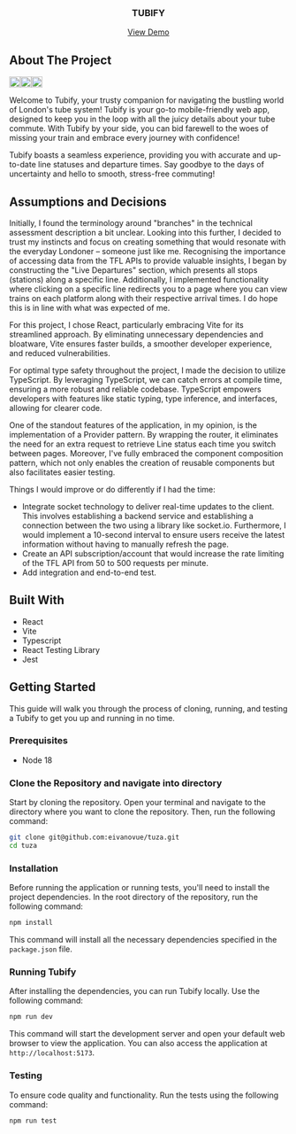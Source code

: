 <br />
<div align="center">

  <h3 align="center">TUBIFY</h3>

<a href="https://eivanovue.github.io/tuza/">View Demo</a>

</div>

## About The Project

<div style="display: flex; flex-wrap: nowrap; width: 100%;">
  <div>
    <img src="https://i.ibb.co/gvBM2by/Tubify-Home-page.png" width="100%">
  </div>
  <div>
    <img src="https://i.ibb.co/bX1BsDQ/Tubify-Live-Depratures-page.png" width="100%">
  </div>
  <div>
    <img src="https://i.ibb.co/PrkMd0v/Tubify-Arrivals-page-1.png" width="100%">
  </div>
</div>

Welcome to Tubify, your trusty companion for navigating the bustling world of London's tube system! Tubify is your go-to mobile-friendly web app, designed to keep you in the loop with all the juicy details about your tube commute. With Tubify by your side, you can bid farewell to the woes of missing your train and embrace every journey with confidence!

Tubify boasts a seamless experience, providing you with accurate and up-to-date line statuses and departure times. Say goodbye to the days of uncertainty and hello to smooth, stress-free commuting!

## Assumptions and Decisions

Initially, I found the terminology around "branches" in the technical assessment description a bit unclear. Looking into this further, I decided to trust my instincts and focus on creating something that would resonate with the everyday Londoner – someone just like me. Recognising the importance of accessing data from the TFL APIs to provide valuable insights, I began by constructing the "Live Departures" section, which presents all stops (stations) along a specific line. Additionally, I implemented functionality where clicking on a specific line redirects you to a page where you can view trains on each platform along with their respective arrival times. I do hope this is in line with what was expected of me.  

For this project, I chose React, particularly embracing Vite for its streamlined approach. By eliminating unnecessary dependencies and bloatware, Vite ensures faster builds, a smoother developer experience, and reduced vulnerabilities.

For optimal type safety throughout the project, I made the decision to utilize TypeScript. By leveraging TypeScript, we can catch errors at compile time, ensuring a more robust and reliable codebase. TypeScript empowers developers with features like static typing, type inference, and interfaces, allowing for clearer code.

One of the standout features of the application, in my opinion, is the implementation of a Provider pattern. By wrapping the router, it eliminates the need for an extra request to retrieve Line status each time you switch between pages. Moreover, I've fully embraced the component composition pattern, which not only enables the creation of reusable components but also facilitates easier testing.

Things I would improve or do differently if I had the time:
* Integrate socket technology to deliver real-time updates to the client. This involves establishing a backend service and establishing a connection between the two using a library like socket.io. Furthermore, I would implement a 10-second interval to ensure users receive the latest information without having to manually refresh the page.
* Create an API subscription/account that would increase the rate limiting of the TFL API from 50 to 500 requests per minute.
* Add integration and end-to-end test.

## Built With

- React
- Vite
- Typescript
- React Testing Library
- Jest

## Getting Started

This guide will walk you through the process of cloning, running, and testing a Tubify to get you up and running in no time.

### Prerequisites

- Node 18

### Clone the Repository and navigate into directory

Start by cloning the repository. Open your terminal and navigate to the directory where you want to clone the repository. Then, run the following command:

```sh
git clone git@github.com:eivanovue/tuza.git
cd tuza
```

### Installation

Before running the application or running tests, you'll need to install the project dependencies. In the root directory of the repository, run the following command:

```sh
npm install
```

This command will install all the necessary dependencies specified in the `package.json` file.

### Running Tubify

After installing the dependencies, you can run Tubify locally. Use the following command:

```sh
npm run dev
```

This command will start the development server and open your default web browser to view the application. You can also access the application at `http://localhost:5173`.

### Testing

To ensure code quality and functionality. Run the tests using the following command:

```sh
npm run test
```
